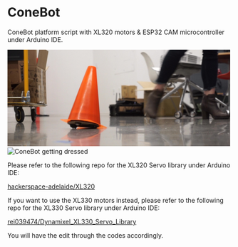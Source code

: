 # ConeBot
ConeBot platform script with XL320 motors &amp; ESP32 CAM microcontroller under Arduino IDE.

<img src="ConeBot_capture.jpg" alt="ConeBot" width="500"/>

<img src="ConeBot.gif" alt="ConeBot getting dressed" width="500"/>

Please refer to the following repo for the XL320 Servo library under Arduino IDE:

[hackerspace-adelaide/XL320](https://github.com/hackerspace-adelaide/XL320)

If you want to use the XL330 motors instead, please refer to the following repo for the XL330 Servo library under Arduino IDE:

[rei039474/Dynamixel_XL330_Servo_Library](https://github.com/hackerspace-adelaide/XL320)

You will have the edit through the codes accordingly.
